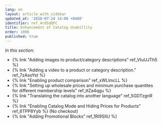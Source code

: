 ```yaml
---
lang: en
layout: article_with_sidebar
updated_at: '2018-07-24 14:08 +0400'
identifier: ref_4rdSdQFC
title: Enhancement of Catalog Usabillity
order: 1000
published: true
---
```

_In this section:_

*   {% link "Adding images to product/category descriptions" ref_VtuUJTh5 %}
*   {% link "Adding a video to a product or category description." ref_7zAsoYst %}
*   {% link "Enabling product comparison" ref_xWLlmcLL %}
*   {% link "Setting up wholesale prices and minimum purchase quantites for different membership levels" ref_ttZa4qgu %}
*   {% link "Translating the catalog into another language" ref_5GDTzgnR %}
*   {% link "Enabling Catalog Mode and Hiding Prices for Products" ref_6TPP8Yyb %} (No checkout)
*   {% link "Adding Promotional Blocks" ref_1Rl9SIIU %}
